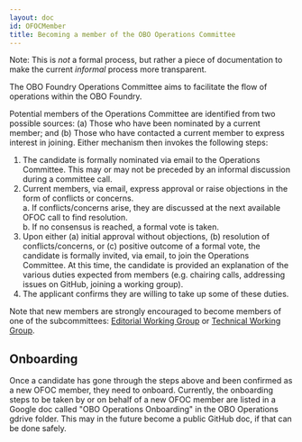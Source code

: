 ```yaml
---
layout: doc
id: OFOCMember
title: Becoming a member of the OBO Operations Committee
---
```


Note: This is _not_ a formal process, but rather a piece of documentation to make the current _informal_ process more transparent.

The OBO Foundry Operations Committee aims to facilitate the flow of operations within the OBO Foundry.

Potential members of the Operations Committee are identified from two possible sources: (a) Those who have been nominated by a current member; and (b) Those who have contacted a current member to express interest in joining. Either mechanism then invokes the following steps:

1. The candidate is formally nominated via email to the Operations Committee. This may or may not be preceded by an informal discussion during a committee call.
2. Current members, via email, express approval or raise objections in the form of conflicts or concerns.
   <br> a. If conflicts/concerns arise, they are discussed at the next available OFOC call to find resolution.
   <br> b. If no consensus is reached, a formal vote is taken.
3. Upon either (a) initial approval without objections, (b) resolution of conflicts/concerns, or (c) positive outcome of a formal vote, the candidate is formally invited, via email, to join the Operations Committee. At this time, the candidate is provided an explanation of the various duties expected from members (e.g. chairing calls, addressing issues on GitHub, joining a working group).
4. The applicant confirms they are willing to take up some of these duties.

Note that new members are strongly encouraged to become members of one of the subcommittees: [Editorial Working Group](https://obofoundry.org/docs/EditorialWG.html)
or [Technical Working Group](https://obofoundry.org/docs/TechnicalWG.html).

## Onboarding

Once a candidate has gone through the steps above and been confirmed as a new OFOC member, they need to onboard.
Currently, the onboarding steps to be taken by or on behalf of a new OFOC member are listed in a Google doc called "OBO Operations Onboarding" in the OBO Operations gdrive folder.
This may in the future become a public GitHub doc, if that can be done safely.
